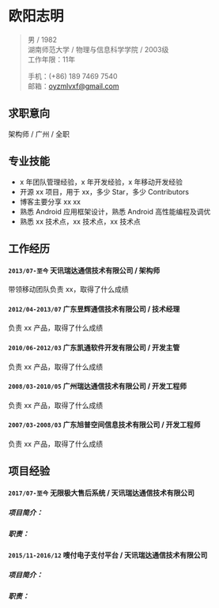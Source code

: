 # 欧阳志明

> 男 / 1982     
> 湖南师范大学 / 物理与信息科学学院 / 2003级     
> 工作年限：11年       
> 
> 手机：(+86) 189 7469 7540   
> 邮箱：oyzmlvxf@gmail.com  

## 求职意向
架构师 / 广州 / 全职   

## 专业技能

* x 年团队管理经验，x 年开发经验，x 年移动开发经验
* 开源 xx 项目，用于 xx，多少 Star，多少 Contributors
* 博客主要分享 xx xx
* 熟悉 Android 应用框架设计，熟悉 Android 高性能编程及调优
* 熟悉 xx 技术点，xx 技术点，xx 技术点

## 工作经历

#### `2013/07-至今`  天讯瑞达通信技术有限公司 / 架构师

带领移动团队负责 xx，取得了什么成绩

#### `2012/04-2013/07`  广东昱辉通信技术有限公司 / 技术经理

负责 xx 产品，取得了什么成绩

#### `2010/06-2012/03`  广东凯通软件开发有限公司 / 开发主管

负责 xx 产品，取得了什么成绩

#### `2008/03-2010/05`  广州瑞达通信技术有限公司 / 开发工程师

负责 xx 产品，取得了什么成绩

#### `2007/03-2008/03`  广东旭普空间信息技术有限公司 / 开发工程师

负责 xx 产品，取得了什么成绩


## 项目经验

#### `2017/07-至今`  无限极大售后系统 /  天讯瑞达通信技术有限公司

##### 项目简介：

##### 职责：


#### `2015/11-2016/12`  嗖付电子支付平台 / 天讯瑞达通信技术有限公司

##### 项目简介：

##### 职责：

 
